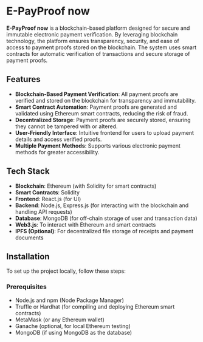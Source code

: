 # E-PayProof now

**E-PayProof now** is a blockchain-based platform designed for secure and immutable electronic payment verification. By leveraging blockchain technology, the platform ensures transparency, security, and ease of access to payment proofs stored on the blockchain. The system uses smart contracts for automatic verification of transactions and secure storage of payment proofs.

## Features

- **Blockchain-Based Payment Verification**: All payment proofs are verified and stored on the blockchain for transparency and immutability.
- **Smart Contract Automation**: Payment proofs are generated and validated using Ethereum smart contracts, reducing the risk of fraud.
- **Decentralized Storage**: Payment proofs are securely stored, ensuring they cannot be tampered with or altered.
- **User-Friendly Interface**: Intuitive frontend for users to upload payment details and access verified proofs.
- **Multiple Payment Methods**: Supports various electronic payment methods for greater accessibility.

## Tech Stack

- **Blockchain**: Ethereum (with Solidity for smart contracts)
- **Smart Contracts**: Solidity
- **Frontend**: React.js (for UI)
- **Backend**: Node.js, Express.js (for interacting with the blockchain and handling API requests)
- **Database**: MongoDB (for off-chain storage of user and transaction data)
- **Web3.js**: To interact with Ethereum and smart contracts
- **IPFS (Optional)**: For decentralized file storage of receipts and payment documents

## Installation

To set up the project locally, follow these steps:

### Prerequisites

- Node.js and npm (Node Package Manager)
- Truffle or Hardhat (for compiling and deploying Ethereum smart contracts)
- MetaMask (or any Ethereum wallet)
- Ganache (optional, for local Ethereum testing)
- MongoDB (if using MongoDB as the database)

